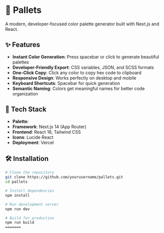 # 🎨 Pallets

A modern, developer-focused color palette generator built with Next.js and React.

## ✨ Features

- **Instant Color Generation**: Press spacebar or click to generate beautiful palettes
- **Developer-Friendly Export**: CSS variables, JSON, and SCSS formats
- **One-Click Copy**: Click any color to copy hex code to clipboard
- **Responsive Design**: Works perfectly on desktop and mobile
- **Keyboard Shortcuts**: Spacebar for quick generation
- **Semantic Naming**: Colors get meaningful names for better code organization

## 🚀 Tech Stack

- **Palette**:
- **Framework**: Next.js 14 (App Router)
- **Frontend**: React 18, Tailwind CSS
- **Icons**: Lucide React
- **Deployment**: Vercel

## 🛠️ Installation

```bash
# Clone the repository
git clone https://github.com/yourusername/pallets.git
cd pallets

# Install dependencies
npm install

# Run development server
npm run dev

# Build for production
npm run build
=======


